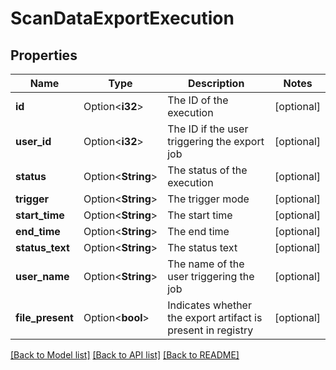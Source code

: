 # ScanDataExportExecution

## Properties

Name | Type | Description | Notes
------------ | ------------- | ------------- | -------------
**id** | Option<**i32**> | The ID of the execution | [optional]
**user_id** | Option<**i32**> | The ID if the user triggering the export job | [optional]
**status** | Option<**String**> | The status of the execution | [optional]
**trigger** | Option<**String**> | The trigger mode | [optional]
**start_time** | Option<**String**> | The start time | [optional]
**end_time** | Option<**String**> | The end time | [optional]
**status_text** | Option<**String**> | The status text | [optional]
**user_name** | Option<**String**> | The name of the user triggering the job | [optional]
**file_present** | Option<**bool**> | Indicates whether the export artifact is present in registry | [optional]

[[Back to Model list]](../README.md#documentation-for-models) [[Back to API list]](../README.md#documentation-for-api-endpoints) [[Back to README]](../README.md)



